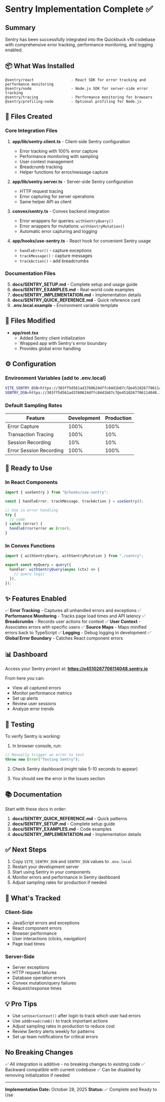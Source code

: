 # Sentry Implementation Complete ✅

## Summary

Sentry has been successfully integrated into the Quickbuck v1b codebase with comprehensive error tracking, performance monitoring, and logging enabled.

## 📦 What Was Installed

```
@sentry/react                 - React SDK for error tracking and performance monitoring
@sentry/node                  - Node.js SDK for server-side error tracking  
@sentry/tracing               - Performance monitoring for browsers
@sentry/profiling-node        - Optional profiling for Node.js
```

## 📁 Files Created

### Core Integration Files
1. **app/lib/sentry.client.ts** - Client-side Sentry configuration
   - Error tracking with 100% error capture
   - Performance monitoring with sampling
   - User context management
   - Breadcrumb tracking
   - Helper functions for error/message capture

2. **app/lib/sentry.server.ts** - Server-side Sentry configuration
   - HTTP request tracing
   - Error capturing for server operations
   - Same helper API as client

3. **convex/sentry.ts** - Convex backend integration
   - Error wrappers for queries: `withSentryQuery()`
   - Error wrappers for mutations: `withSentryMutation()`
   - Automatic error capturing and logging

4. **app/hooks/use-sentry.ts** - React hook for convenient Sentry usage
   - `handleError()` - capture exceptions
   - `trackMessage()` - capture messages
   - `trackAction()` - add breadcrumbs

### Documentation Files
5. **docs/SENTRY_SETUP.md** - Complete setup and usage guide
6. **docs/SENTRY_EXAMPLES.md** - Real-world code examples
7. **docs/SENTRY_IMPLEMENTATION.md** - Implementation details
8. **docs/SENTRY_QUICK_REFERENCE.md** - Quick reference card
9. **.env.local.example** - Environment variable template

## 📝 Files Modified

- **app/root.tsx**
  - Added Sentry client initialization
  - Wrapped app with Sentry's error boundary
  - Provides global error handling

## ⚙️ Configuration

### Environment Variables (add to .env.local)

```bash
VITE_SENTRY_DSN=https://303ff5d561ad3760624dffc84d1b07c7@o4510267706114048.ingest.us.sentry.io/4510267755134976
SENTRY_DSN=https://303ff5d561ad3760624dffc84d1b07c7@o4510267706114048.ingest.us.sentry.io/4510267755134976
```

### Default Sampling Rates

| Feature | Development | Production |
|---------|-------------|-----------|
| Error Capture | 100% | 100% |
| Transaction Tracing | 100% | 10% |
| Session Recording | 10% | 10% |
| Error Session Recording | 100% | 100% |

## 🚀 Ready to Use

### In React Components
```typescript
import { useSentry } from "@/hooks/use-sentry";

const { handleError, trackMessage, trackAction } = useSentry();

// Use in error handling
try {
  // code
} catch (error) {
  handleError(error as Error);
}
```

### In Convex Functions
```typescript
import { withSentryQuery, withSentryMutation } from "./sentry";

export const myQuery = query({
  handler: withSentryQuery(async (ctx) => {
    // query logic
  }),
});
```

## ✨ Features Enabled

✅ **Error Tracking** - Captures all unhandled errors and exceptions
✅ **Performance Monitoring** - Tracks page load times and API latency
✅ **Breadcrumbs** - Records user actions for context
✅ **User Context** - Associates errors with specific users
✅ **Source Maps** - Maps minified errors back to TypeScript
✅ **Logging** - Debug logging in development
✅ **Global Error Boundary** - Catches React component errors

## 📊 Dashboard

Access your Sentry project at:
**https://o4510267706114048.sentry.io**

From here you can:
- View all captured errors
- Monitor performance metrics
- Set up alerts
- Review user sessions
- Analyze error trends

## 🧪 Testing

To verify Sentry is working:

1. In browser console, run:
```javascript
// Manually trigger an error to test
throw new Error("Testing Sentry");
```

2. Check Sentry dashboard (might take 5-10 seconds to appear)

3. You should see the error in the Issues section

## 📚 Documentation

Start with these docs in order:

1. **docs/SENTRY_QUICK_REFERENCE.md** - Quick patterns
2. **docs/SENTRY_SETUP.md** - Complete setup guide
3. **docs/SENTRY_EXAMPLES.md** - Code examples
4. **docs/SENTRY_IMPLEMENTATION.md** - Implementation details

## ✅ Next Steps

1. Copy `VITE_SENTRY_DSN` and `SENTRY_DSN` values to `.env.local`
2. Restart your development server
3. Start using Sentry in your components
4. Monitor errors and performance in Sentry dashboard
5. Adjust sampling rates for production if needed

## 🎯 What's Tracked

### Client-Side
- JavaScript errors and exceptions
- React component errors
- Browser performance
- User interactions (clicks, navigation)
- Page load times

### Server-Side
- Server exceptions
- HTTP request failures
- Database operation errors
- Convex mutation/query failures
- Request/response times

## 💡 Pro Tips

- Use `setUserContext()` after login to track which user had errors
- Use `addBreadcrumb()` to track important actions
- Adjust sampling rates in production to reduce cost
- Review Sentry alerts weekly for patterns
- Set up team notifications for critical errors

## No Breaking Changes

✅ All integration is additive - no breaking changes to existing code
✅ Backward compatible with current codebase
✅ Can be disabled by removing initialization if needed

---

**Implementation Date:** October 28, 2025
**Status:** ✅ Complete and Ready to Use
